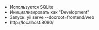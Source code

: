 * Используется SQLite
* Инициализировать как "Development"
* Запуск: yii serve --docroot=frontend/web
* http://localhost:8080/
